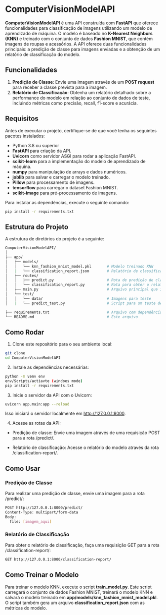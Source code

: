 # ComputerVisionModelAPI

**ComputerVisionModelAPI** é uma API construída com **FastAPI** que oferece funcionalidades para classificação de imagens utilizando um modelo de aprendizado de máquina. O modelo é baseado no **K-Nearest Neighbors (KNN)** e treinado com o conjunto de dados **Fashion MNIST**, que contém imagens de roupas e acessórios. A API oferece duas funcionalidades principais: a predição de classe para imagens enviadas e a obtenção de um relatório de classificação do modelo.

## Funcionalidades

1. **Predição de Classe**: Envie uma imagem através de um **POST request** para receber a classe prevista para a imagem.
2. **Relatório de Classificação**: Obtenha um relatório detalhado sobre a performance do modelo em relação ao conjunto de dados de teste, incluindo métricas como precisão, recall, f1-score e acurácia.

## Requisitos

Antes de executar o projeto, certifique-se de que você tenha os seguintes pacotes instalados:

- Python 3.8 ou superior
- **FastAPI** para criação da API.
- **Uvicorn** como servidor ASGI para rodar a aplicação FastAPI.
- **scikit-learn** para a implementação do modelo de aprendizado de máquina.
- **numpy** para manipulação de arrays e dados numéricos.
- **joblib** para salvar e carregar o modelo treinado.
- **Pillow** para processamento de imagens.
- **tensorflow** para carregar o dataset Fashion MNIST.
- **scikit-image** para pré-processamento de imagens.

Para instalar as dependências, execute o seguinte comando:

```bash
pip install -r requirements.txt
```

## Estrutura do Projeto

A estrutura de diretórios do projeto é a seguinte:

```bash
ComputerVisionModelAPI/
│
├── app/
│   ├── models/
│   │   └── knn_fashion_mnist_model.pkl       # Modelo treinado KNN
│   |   └── classification_report.json        # Relatório de classificação do modelo
│   ├── routes/
│   │   ├── predict.py                        # Rota de predição de classe
│   │   └── classification_report.py          # Rota para obter o relatório de classificação
│   ├── main.py                               # Arquivo principal que inicializa a API
│   └── test/
│   │   └── data/                             # Imagens para teste
│   |   └── predict_test.py                   # Script para um teste de requisicao

├── requirements.txt                          # Arquivo com dependências do projeto
└── README.md                                 # Este arquivo

```

## Como Rodar

1. Clone este repositório para o seu ambiente local:

```bash
git clone
cd ComputerVisionModelAPI
```

2. Instale as dependências necessárias:

```bash
python -m venv env
env/Scripts/actiavte (windoes mode)
pip install -r requirements.txt
```

3. Inicie o servidor da API com o Uvicorn:

```bash
uvicorn app.main:app --reload
```

Isso iniciará o servidor localmente em http://127.0.0.1:8000.

4. Acesse as rotas da API:

* Predição de classe: Envie uma imagem através de uma requisição POST para a rota /predict/.

* Relatório de classificação: Acesse o relatório do modelo através da rota /classification-report/.

## Como Usar

### Predição de Classe

Para realizar uma predição de classe, envie uma imagem para a rota /predict/:

```bash
POST http://127.0.0.1:8000/predict/
Content-Type: multipart/form-data
Body:
  file: [imagem_aqui]
```

### Relatório de Classificação

Para obter o relatório de classificação, faça uma requisição GET para a rota /classification-report/:
```bash
GET http://127.0.0.1:8000/classification-report/
```

## Como Treinar o Modelo

Para treinar o modelo KNN, execute o script **train_model.py**. Este script carregará o conjunto de dados Fashion MNIST, treinará o modelo KNN e salvará o modelo treinado em **app/models/knn_fashion_mnist_model.pkl**. O script também gera um arquivo **classification_report.json** com as métricas do modelo.